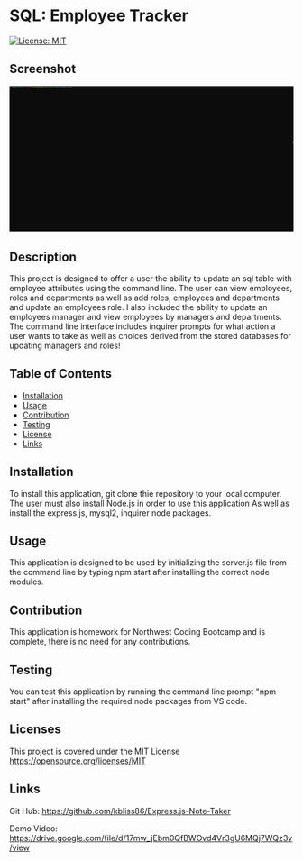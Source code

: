 # SQL: Employee Tracker
[![License: MIT](https://img.shields.io/badge/License-MIT-yellow.svg)](https://opensource.org/licenses/MIT)

## Screenshot
![Employee Manager Preview](/assets/images/employee-tracker-preview.gif)


## Description
This project is designed to offer a user the ability to update an sql table with employee attributes using the command line. The user can view employees, roles and departments as well as add roles, employees and departments and update an employees role. I also included the ability to update an employees manager and view employees by managers and departments. The command line interface includes inquirer prompts for what action a user wants to take as well as choices derived from the stored databases for updating managers and roles!

## Table of Contents
  - [Installation](#installation)
  - [Usage](#usage)
  - [Contribution](#contribution)
  - [Testing](#testing)
  - [License](#license)
  - [Links](#Links)

 ## Installation 
 To install this application, git clone thie repository to your local computer. The user must also install Node.js in order to use this application As well as install the express.js, mysql2, inquirer node packages.

 ## Usage
This application is designed to be used by initializing the server.js file from the command line by typing npm start after installing the correct node modules. 

## Contribution
This application is homework for Northwest Coding Bootcamp and is complete, there is no need for any contributions.

## Testing
You can test this application  by running the command line prompt "npm start" after installing the required node packages from VS code. 

## Licenses
This project is covered under the MIT License
https://opensource.org/licenses/MIT

## Links
Git Hub: https://github.com/kbliss86/Express.js-Note-Taker

Demo Video: https://drive.google.com/file/d/17mw_jEbm0QfBWOvd4Vr3gU6MQj7WQz3v/view
